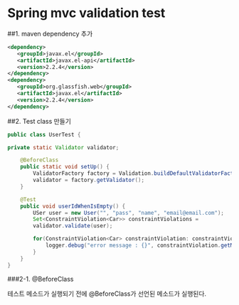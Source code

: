 # Spring mvc validation test

##1. maven dependency 추가 

```xml
<dependency>
   <groupId>javax.el</groupId>
   <artifactId>javax.el-api</artifactId>
   <version>2.2.4</version>
</dependency>
<dependency>
   <groupId>org.glassfish.web</groupId>
   <artifactId>javax.el</artifactId>
   <version>2.2.4</version>
</dependency>
```

##2. Test class 만들기

```java
public class UserTest {

private static Validator validator;

    @BeforeClass
    public static void setUp() {
        ValidatorFactory factory = Validation.buildDefaultValidatorFactory();
        validator = factory.getValidator();
    }

    @Test
    public void userIdWhenIsEmpty() {
        USer user = new User("", "pass", "name", "email@email.com");
        Set<ConstraintViolation<Car>> constraintViolations =
        validator.validate(user);

        for(ConstraintViolation<Car> constraintViolation: constraintViolations) {
            logger.debug("error message : {}", constraintViolation.getMessage());
        }
    }
}
```
###2-1. @BeforeClass

테스트 메소드가 실행되기 전에 @BeforeClass가 선언된 메소드가 실행된다.
